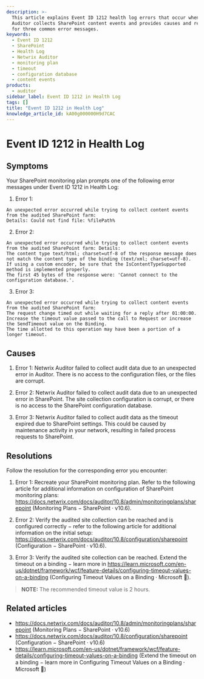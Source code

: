 ```yaml
---
description: >-
  This article explains Event ID 1212 health log errors that occur when Netwrix
  Auditor collects SharePoint content events and provides causes and resolutions
  for three common error messages.
keywords:
  - Event ID 1212
  - SharePoint
  - Health Log
  - Netwrix Auditor
  - monitoring plan
  - timeout
  - configuration database
  - content events
products:
  - auditor
sidebar_label: Event ID 1212 in Health Log
tags: []
title: "Event ID 1212 in Health Log"
knowledge_article_id: kA00g000000H9d7CAC
---
```


# Event ID 1212 in Health Log

## Symptoms

Your SharePoint monitoring plan prompts one of the following error messages under Event ID 1212 in Health Log:

1. Error 1:

```
An unexpected error occurred while trying to collect content events from the audited SharePoint farm:
Details: Could not find file: %filePath%
```

2. Error 2:

```
An unexpected error occurred while trying to collect content events from the audited SharePoint farm: Details: 
The content type text/html; charset=utf-8 of the response message does not match the content type of the binding (text/xml; charset=utf-8).
If using a custom encoder, be sure that the IsContentTypeSupported method is implemented properly.
The first 45 bytes of the response were: 'Cannot connect to the configuration database.'.
```

3. Error 3:

```
An unexpected error occurred while trying to collect content events from the audited SharePoint farm:
The request change timed out while waiting for a reply after 01:00:00.
Increase the timeout value passed to the call to Request or increase the SendTimeout value on the Binding.
The time allotted to this operation may have been a portion of a longer timeout.
```

## Causes

1. Error 1: Netwrix Auditor failed to collect audit data due to an unexpected error in Auditor. There is no access to the configuration files, or the files are corrupt.

2. Error 2: Netwrix Auditor failed to collect audit data due to an unexpected error in SharePoint. The site collection configuration is corrupt, or there is no access to the SharePoint configuration database.

3. Error 3: Netwrix Auditor failed to collect audit data as the timeout expired due to SharePoint settings. This could be caused by maintenance activity in your network, resulting in failed process requests to SharePoint.

## Resolutions

Follow the resolution for the corresponding error you encounter:

1. Error 1: Recreate your SharePoint monitoring plan. Refer to the following article for additional information on configuration of SharePoint monitoring plans: https://docs.netwrix.com/docs/auditor/10.8/admin/monitoringplans/sharepoint (Monitoring Plans − SharePoint · v10.6).

2. Error 2: Verify the audited site collection can be reached and is configured correctly − refer to the following article for additional information on the initial setup: https://docs.netwrix.com/docs/auditor/10.8/configuration/sharepoint (Configuration − SharePoint · v10.6).

3. Error 3: Verify the audited site collection can be reached. Extend the timeout on a binding − learn more in https://learn.microsoft.com/en-us/dotnet/framework/wcf/feature-details/configuring-timeout-values-on-a-binding (Configuring Timeout Values on a Binding ⸱ Microsoft 🐍).

> **NOTE:** The recommended timeout value is 2 hours.

## Related articles

- https://docs.netwrix.com/docs/auditor/10.8/admin/monitoringplans/sharepoint (Monitoring Plans − SharePoint · v10.6)
- https://docs.netwrix.com/docs/auditor/10.8/configuration/sharepoint (Configuration − SharePoint · v10.6)
- https://learn.microsoft.com/en-us/dotnet/framework/wcf/feature-details/configuring-timeout-values-on-a-binding (Extend the timeout on a binding − learn more in Configuring Timeout Values on a Binding ⸱ Microsoft 🐍)
